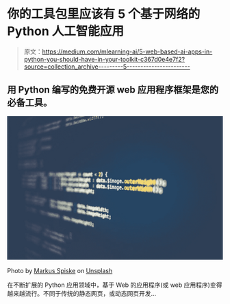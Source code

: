 # 你的工具包里应该有 5 个基于网络的 Python 人工智能应用

> 原文：<https://medium.com/mlearning-ai/5-web-based-ai-apps-in-python-you-should-have-in-your-toolkit-c367d0e4e7f2?source=collection_archive---------5----------------------->

## 用 Python 编写的免费开源 web 应用程序框架是您的必备工具。

![](img/c21f6fa62cb9872d630507306aa911f5.png)

Photo by [Markus Spiske](https://unsplash.com/@markusspiske?utm_source=unsplash&utm_medium=referral&utm_content=creditCopyText) on [Unsplash](https://unsplash.com/s/photos/web?utm_source=unsplash&utm_medium=referral&utm_content=creditCopyText)

在不断扩展的 Python 应用领域中，基于 Web 的应用程序(或 web 应用程序)变得越来越流行。不同于传统的静态网页，或动态网页开发…